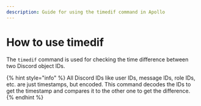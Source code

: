 ```yaml
---
description: Guide for using the timedif command in Apollo
---
```


# How to use timedif

The `timedif` command is used for checking the time difference between two Discord object IDs.&#x20;

{% hint style="info" %}
All Discord IDs like user IDs, message IDs, role IDs, etc. are just timestamps, but encoded. This command decodes the IDs to get the timestamp and compares it to the other one to get the difference.
{% endhint %}

